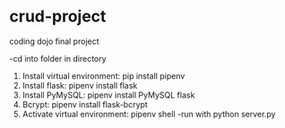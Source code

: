 # crud-project
coding dojo final project


-cd into folder in directory
1. Install virtual environment: pip install pipenv
2. Install flask: pipenv install flask
3. Install PyMySQL: pipenv install PyMySQL flask
4. Bcrypt: pipenv install flask-bcrypt
5. Activate virtual environment: pipenv shell
-run with python server.py
